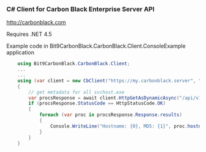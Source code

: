### C# Client for Carbon Black Enterprise Server API ###
http://carbonblack.com

Requires .NET 4.5

Example code in Bit9CarbonBlack.CarbonBlack.Client.ConsoleExample application

```C#
    using Bit9CarbonBlack.CarbonBlack.Client;
    ...
    ...
    using (var client = new CbClient("https://my.carbonblack.server", "my_api_token"))
    {
        // get metadata for all svchost.exe
        var procsResponse = await client.HttpGetAsDynamicAsync("/api/v1/process?q=process_name:svchost.exe");
        if (procsResponse.StatusCode == HttpStatusCode.OK)
        {
            foreach (var proc in procsResponse.Response.results)
            {
                Console.WriteLine("Hostname: {0}, MD5: {1}", proc.hostname, proc.process_md5);
            }
        }
    }
```

